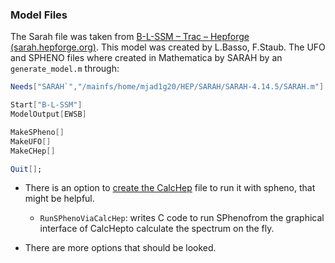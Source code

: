 

### Model Files
The Sarah file was taken from [B-L-SSM – Trac – Hepforge (sarah.hepforge.org)](https://sarah.hepforge.org/trac/wiki/B-L-SSM).  This model was created by L.Basso, F.Staub. The UFO and SPHENO files where created in Mathematica by SARAH by an `generate_model.m` through: 
```mathematica
Needs["SARAH`","/mainfs/home/mjad1g20/HEP/SARAH/SARAH-4.14.5/SARAH.m"]

Start["B-L-SSM"]
ModelOutput[EWSB]

MakeSPheno[]
MakeUFO[]
MakeCHep[]

Quit[];
```


- There is an option to [create the CalcHep](https://gitlab.in2p3.fr/goodsell/sarah/-/wikis/CalcHep/CompHep) file to run it with spheno, that might be helpful. 
	- `RunSPhenoViaCalcHep`: writes C code to run SPhenofrom the graphical interface of CalcHepto calculate the spectrum on the fly.

- There are more options that should be looked.

